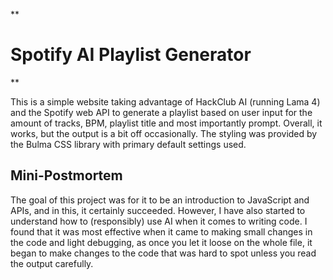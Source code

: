 
**

# Spotify AI Playlist Generator

**

This is a simple website taking advantage of HackClub AI (running Lama 4) and the Spotify web API to generate a playlist based on user input for the amount of tracks, BPM, playlist title and most importantly prompt. Overall, it works, but the output is a bit off occasionally. The styling was provided by the Bulma CSS library with primary default settings used.

## Mini-Postmortem

The goal of this project was for it to be an introduction to JavaScript and APIs, and in this, it certainly succeeded. However, I have also started to understand how to (responsibly) use AI when it comes to writing code. I found that it was most effective when it came to making small changes in the code and light debugging, as once you let it loose on the whole file, it began to make changes to the code that was hard to spot unless you read the output carefully.
